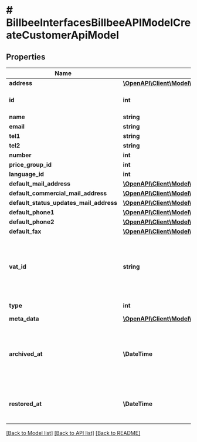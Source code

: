 # # BillbeeInterfacesBillbeeAPIModelCreateCustomerApiModel

## Properties

Name | Type | Description | Notes
------------ | ------------- | ------------- | -------------
**address** | [**\OpenAPI\Client\Model\BillbeeInterfacesBillbeeAPIModelCustomerAddressApiModel**](BillbeeInterfacesBillbeeAPIModelCustomerAddressApiModel.md) |  | [optional]
**id** | **int** | The Billbee Id of the customer | [optional]
**name** | **string** |  | [optional]
**email** | **string** |  | [optional]
**tel1** | **string** |  | [optional]
**tel2** | **string** |  | [optional]
**number** | **int** |  | [optional]
**price_group_id** | **int** |  | [optional]
**language_id** | **int** |  | [optional]
**default_mail_address** | [**\OpenAPI\Client\Model\BillbeeInterfacesBillbeeAPIModelsCustomerMetaDataApiModel**](BillbeeInterfacesBillbeeAPIModelsCustomerMetaDataApiModel.md) |  | [optional]
**default_commercial_mail_address** | [**\OpenAPI\Client\Model\BillbeeInterfacesBillbeeAPIModelsCustomerMetaDataApiModel**](BillbeeInterfacesBillbeeAPIModelsCustomerMetaDataApiModel.md) |  | [optional]
**default_status_updates_mail_address** | [**\OpenAPI\Client\Model\BillbeeInterfacesBillbeeAPIModelsCustomerMetaDataApiModel**](BillbeeInterfacesBillbeeAPIModelsCustomerMetaDataApiModel.md) |  | [optional]
**default_phone1** | [**\OpenAPI\Client\Model\BillbeeInterfacesBillbeeAPIModelsCustomerMetaDataApiModel**](BillbeeInterfacesBillbeeAPIModelsCustomerMetaDataApiModel.md) |  | [optional]
**default_phone2** | [**\OpenAPI\Client\Model\BillbeeInterfacesBillbeeAPIModelsCustomerMetaDataApiModel**](BillbeeInterfacesBillbeeAPIModelsCustomerMetaDataApiModel.md) |  | [optional]
**default_fax** | [**\OpenAPI\Client\Model\BillbeeInterfacesBillbeeAPIModelsCustomerMetaDataApiModel**](BillbeeInterfacesBillbeeAPIModelsCustomerMetaDataApiModel.md) |  | [optional]
**vat_id** | **string** | The vat-id, that should be saved at the customer. Only used if CustomerVatId is not set on the order. | [optional]
**type** | **int** | Customer Type | [optional]
**meta_data** | [**\OpenAPI\Client\Model\BillbeeInterfacesBillbeeAPIModelsCustomerMetaDataApiModel[]**](BillbeeInterfacesBillbeeAPIModelsCustomerMetaDataApiModel.md) |  | [optional]
**archived_at** | **\DateTime** | If set, the customer was already archived at the given date. Further modification is disabled. | [optional]
**restored_at** | **\DateTime** | If set, the customer was restored from the archive at the given date. | [optional]

[[Back to Model list]](../../README.md#models) [[Back to API list]](../../README.md#endpoints) [[Back to README]](../../README.md)

